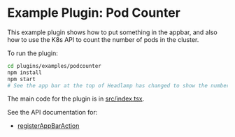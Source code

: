 # Example Plugin: Pod Counter

This example plugin shows how to put something in the appbar, and also how to
use the K8s API to count the number of pods in the cluster.

To run the plugin:

```bash
cd plugins/examples/podcounter
npm install
npm start
# See the app bar at the top of Headlamp has changed to show the number of Pods.
```

The main code for the plugin is in [src/index.tsx](src/index.tsx).

See the API documentation for:

- [registerAppBarAction](https://kinvolk.github.io/headlamp/docs/latest/development/api/classes/plugin_registry.registry/#registerappbaraction)
